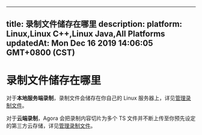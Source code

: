 
---
title: 录制文件储存在哪里
description: 
platform: Linux,Linux C++,Linux Java,All Platforms
updatedAt: Mon Dec 16 2019 14:06:05 GMT+0800 (CST)
---
# 录制文件储存在哪里
对于**本地服务端录制**，录制文件会储存在你自己的 Linux 服务器上，详见[管理录制文件](../../cn/Recording/recording_files.md)。

对于**云端录制**，Agora 会把录制内容切片为多个 TS 文件并不断上传至你预先设定的第三方云存储，详见[管理录制文件](../../cn/cloud-recording/cloud_recording_manage_files.md)。
